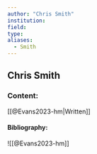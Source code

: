 ```yaml
---
author: "Chris Smith"
institution:
field:
type:
aliases:
  - Smith
---
```


## Chris Smith

### Content:
[[@Evans2023-hm|Written]]

#### Bibliography:

![[@Evans2023-hm]]